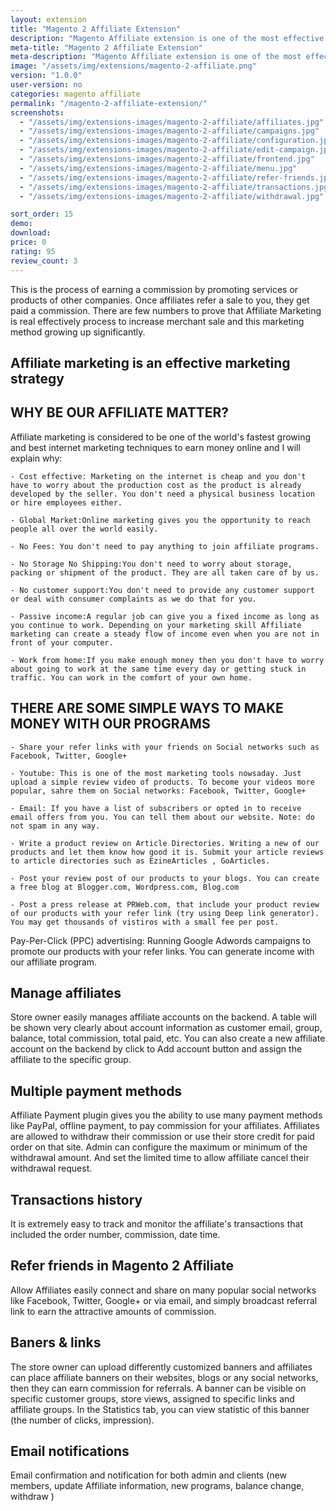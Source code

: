 ```yaml
---
layout: extension
title: "Magento 2 Affiliate Extension"
description: "Magento Affiliate extension is one of the most effective marketing solution for selling online. Creating affiliate program on your website, it helps you to boost traffic, leads, sales or higher SEO rankings."
meta-title: "Magento 2 Affiliate Extension"
meta-description: "Magento Affiliate extension is one of the most effective marketing solution for selling online. Creating affiliate program on your website, it helps you to boost traffic, leads, sales or higher SEO rankings."
image: "/assets/img/extensions/magento-2-affiliate.png"
version: "1.0.0"
user-version: no
categories: magento affiliate
permalink: "/magento-2-affiliate-extension/"
screenshots:
  - "/assets/img/extensions-images/magento-2-affiliate/affiliates.jpg"
  - "/assets/img/extensions-images/magento-2-affiliate/campaigns.jpg"
  - "/assets/img/extensions-images/magento-2-affiliate/configuration.jpg"
  - "/assets/img/extensions-images/magento-2-affiliate/edit-campaign.jpg"
  - "/assets/img/extensions-images/magento-2-affiliate/frontend.jpg"
  - "/assets/img/extensions-images/magento-2-affiliate/menu.jpg"
  - "/assets/img/extensions-images/magento-2-affiliate/refer-friends.jpg"
  - "/assets/img/extensions-images/magento-2-affiliate/transactions.jpg"
  - "/assets/img/extensions-images/magento-2-affiliate/withdrawal.jpg"

sort_order: 15
demo: 
download: 
price: 0
rating: 95
review_count: 3
---
```



This is the process of earning a commission by promoting services or products of other companies.
Once affiliates refer a sale to you, they get paid a commission.
There are few numbers to prove that Affiliate Marketing is real effectively process to increase merchant sale and this marketing method growing up significantly.

## Affiliate marketing is an effective marketing strategy


## WHY BE OUR AFFILIATE MATTER?

Affiliate marketing is considered to be one of the world's fastest growing and best internet marketing techniques to earn money online and I will explain why:

    - Cost effective: Marketing on the internet is cheap and you don't have to worry about the production cost as the product is already developed by the seller. You don't need a physical business location or hire employees either.
    
    - Global Market:Online marketing gives you the opportunity to reach people all over the world easily.
    
    - No Fees: You don't need to pay anything to join affiliate programs.
    
    - No Storage No Shipping:You don't need to worry about storage, packing or shipment of the product. They are all taken care of by us.
    
    - No customer support:You don't need to provide any customer support or deal with consumer complaints as we do that for you.
    
    - Passive income:A regular job can give you a fixed income as long as you continue to work. Depending on your marketing skill Affiliate marketing can create a steady flow of income even when you are not in front of your computer.
    
    - Work from home:If you make enough money then you don't have to worry about going to work at the same time every day or getting stuck in traffic. You can work in the comfort of your own home.
    


## THERE ARE SOME SIMPLE WAYS TO MAKE MONEY WITH OUR PROGRAMS

    - Share your refer links with your friends on Social networks such as Facebook, Twitter, Google+
    
    - Youtube: This is one of the most marketing tools nowsaday. Just upload a simple review video of products. To become your videos more popular, sahre them on Social networks: Facebook, Twitter, Google+
    
    - Email: If you have a list of subscribers or opted in to receive email offers from you. You can tell them about our website. Note: do not spam in any way.
    
    - Write a product review on Article Directories. Writing a new of our products and let them know how good it is. Submit your article reviews to article directories such as EzineArticles , GoArticles.
    
    - Post your review post of our products to your blogs. You can create a free blog at Blogger.com, Wordpress.com, Blog.com
    
    - Post a press release at PRWeb.com, that include your product review of our products with your refer link (try using Deep link generator). You may get thousands of vistiros with a small fee per post.
    

Pay-Per-Click (PPC) advertising: Running Google Adwords campaigns to promote our products with your refer links. You can generate income with our affiliate program.

## Manage affiliates

Store owner easily manages affiliate accounts on the backend. A table will be shown very clearly about account information as customer email, group, balance, total commission, total paid, etc.
You can also create a new affiliate account on the backend by click to Add account button and assign the affiliate to the specific group.

## Multiple payment methods
Affiliate Payment plugin gives you the ability to use many payment methods like PayPal, offline payment, to pay commission for your affiliates.
Affiliates are allowed to withdraw their commission or use their store credit for paid order on that site. Admin can configure the maximum or minimum of the withdrawal amount. And set the limited time to allow affiliate cancel their withdrawal request.

## Transactions history
It is extremely easy to track and monitor the affiliate's transactions that included the order number, commission, date time.

## Refer friends in Magento 2 Affiliate
Allow Affiliates easily connect and share on many popular social networks like Facebook, Twitter, Google+ or via email, and simply broadcast referral link to earn the attractive amounts of commission.

## Baners &amp; links
The store owner can upload differently customized banners and affiliates can place affiliate banners on their websites, blogs or any social networks, then they can earn commission for referrals. A banner can be visible on specific customer groups, store views, assigned to specific links and affiliate groups. In the Statistics ​tab, you can view statistic of this banner (the number of clicks, impression).

## Email notifications
Email confirmation and notification for both admin and clients (new members, update Affiliate information, new programs, balance change, withdraw )



